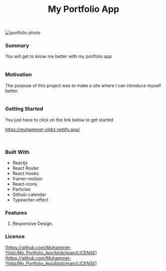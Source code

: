 
 
<h1 align='center'> My Portfolio App </h1>
</br>


 ![portfolio photo](https://user-images.githubusercontent.com/72153125/132503959-675bbd7a-1c51-4a0d-8659-4d0bdc042a15.png)

 
 
 
 
 ### Summary
 
You will get to know me better with my portfolio app
 <br> 
<br> 
 ### Motivation
The purpose of this project was to make a site where I can introduce myself better.
<br> 
<br> 
 
 ###  Getting Started

You just have to click on the link below to get started 
</br>

https://muhammet-yildiz.netlify.app/
 
<br> 
 
 
### Built With

- Reactjs
- React Router
- React Hooks
- framer-motion
- React-icons
- Particles
- Github-calendar
- Typewriter-effect

### Features

1. Responsive Design.




### Licence

[https://github.com/Muhammet-Yildiz/My_Portfolio_App/blob/main/LICENSE](https://github.com/Muhammet-Yildiz/My_Portfolio_App/blob/main/LICENSE)



